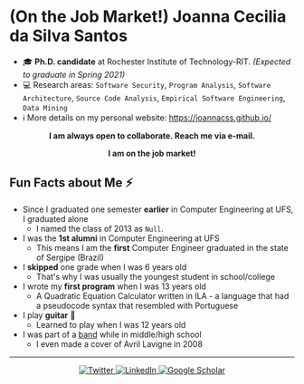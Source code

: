 # (On the Job Market!) Joanna Cecilia da Silva Santos

- 🎓  **Ph.D. candidate** at Rochester Institute of Technology-RIT. *(Expected to graduate in Spring 2021)*
- 💻  Research areas: `Software Security`, `Program Analysis`, `Software Architecture`, `Source Code Analysis`, `Empirical Software Engineering`, `Data Mining`
- ℹ️  More details on my personal website: https://joannacss.github.io/

<p align="center">
	<b>I am always open to collaborate. Reach me via e-mail.</b>
</p>
<p align="center">
	<b>I am on the job market!</b>
</p>


## Fun Facts about Me ⚡
- Since I graduated one semester **earlier** in Computer Engineering at UFS, I graduated alone
   - I named the class of 2013 as `Null`.
- I was the **1st alumni** in Computer Engineering at UFS
   - This means I am the **first** Computer Engineer graduated in the state of Sergipe (Brazil)
- I **skipped** one grade when I was 6 years old 
   - That's why I was usually the youngest student in school/college
- I wrote my **first program** when I was 13 years old 
   - A Quadratic Equation Calculator written in ILA - a language that had a pseudocode syntax that resembled with Portuguese
- I play **guitar**  🎸 
   - Learned to play when I was 12 years old
- I was part of a [band](https://www.youtube.com/watch?v=dHqs8XlOXfo) while in middle/high school 
   - I even made a cover of Avril Lavigne in 2008
---
<p align="center">
	<a href="https://twitter.com/joannacss">
    <img src="https://img.shields.io/badge/Twitter--_.svg?style=social&logo=Twitter" alt="Twitter">
  </a>
  <a href="https://www.linkedin.com/in/joannacss">
    <img src="https://img.shields.io/badge/LinkedIn--_.svg?style=social&logo=linkedin" alt="LinkedIn">
  </a>
  <a href="https://scholar.google.com/citations?user=mkGmYyAAAAAJ">
    <img src="https://img.shields.io/badge/Citations-95-_.svg?style=social&logo=google-scholar" alt="Google Scholar">
  </a>
</p>


